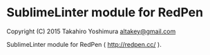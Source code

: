 # SublimeLinter module for RedPen #

Copyright (C) 2015 Takahiro Yoshimura <altakey@gmail.com>

SublimeLinter module for RedPen ( http://redpen.cc/ ).
